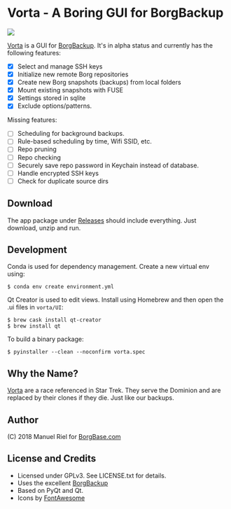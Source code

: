 # Vorta - A Boring GUI for BorgBackup

![](https://files.qmax.us/vorta-screencast-2.gif)

[Vorta](http://memory-alpha.wikia.com/wiki/Vorta) is a GUI for [BorgBackup](https://borgbackup.readthedocs.io). It's in alpha status and currently has the following features:

- [x] Select and manage SSH keys
- [x] Initialize new remote Borg repositories
- [x] Create new Borg snapshots (backups) from local folders
- [x] Mount existing snapshots with FUSE
- [x] Settings stored in sqlite
- [x] Exclude options/patterns.

Missing features:

- [ ] Scheduling for background backups.
- [ ] Rule-based scheduling by time, Wifi SSID, etc.
- [ ] Repo pruning
- [ ] Repo checking
- [ ] Securely save repo password in Keychain instead of database.
- [ ] Handle encrypted SSH keys
- [ ] Check for duplicate source dirs

## Download
The app package under [Releases](https://github.com/borgbase/vorta/releases) should include everything. Just download, unzip and run.

## Development
Conda is used for dependency management. Create a new virtual env using:
```
$ conda env create environment.yml
```

Qt Creator is used to edit views. Install using Homebrew and then open the .ui files in `vorta/UI`:
```
$ brew cask install qt-creator
$ brew install qt
```

To build a binary package:
```
$ pyinstaller --clean --noconfirm vorta.spec 
```

## Why the Name?
[Vorta](http://memory-alpha.wikia.com/wiki/Vorta) are a race referenced in Star Trek. They serve the Dominion and are replaced by their clones if they die. Just like our backups.

## Author
(C) 2018 Manuel Riel for [BorgBase.com](https://www.borgbase.com)

## License and Credits
- Licensed under GPLv3. See LICENSE.txt for details.
- Uses the excellent [BorgBackup](https://www.borgbackup.org)
- Based on PyQt and Qt.
- Icons by [FontAwesome](https://fontawesome.com)
